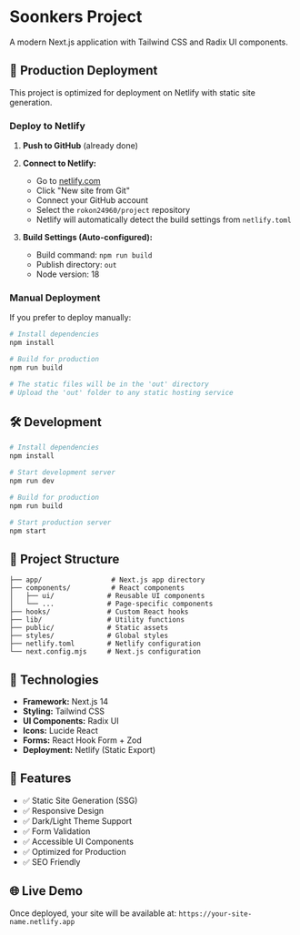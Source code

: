 # Soonkers Project

A modern Next.js application with Tailwind CSS and Radix UI components.

## 🚀 Production Deployment

This project is optimized for deployment on Netlify with static site generation.

### Deploy to Netlify

1. **Push to GitHub** (already done)
2. **Connect to Netlify:**
   - Go to [netlify.com](https://netlify.com)
   - Click "New site from Git"
   - Connect your GitHub account
   - Select the `rokon24960/project` repository
   - Netlify will automatically detect the build settings from `netlify.toml`

3. **Build Settings (Auto-configured):**
   - Build command: `npm run build`
   - Publish directory: `out`
   - Node version: 18

### Manual Deployment

If you prefer to deploy manually:

```bash
# Install dependencies
npm install

# Build for production
npm run build

# The static files will be in the 'out' directory
# Upload the 'out' folder to any static hosting service
```

## 🛠️ Development

```bash
# Install dependencies
npm install

# Start development server
npm run dev

# Build for production
npm run build

# Start production server
npm start
```

## 📁 Project Structure

```
├── app/                 # Next.js app directory
├── components/          # React components
│   ├── ui/             # Reusable UI components
│   └── ...             # Page-specific components
├── hooks/              # Custom React hooks
├── lib/                # Utility functions
├── public/             # Static assets
├── styles/             # Global styles
├── netlify.toml        # Netlify configuration
└── next.config.mjs     # Next.js configuration
```

## 🔧 Technologies

- **Framework:** Next.js 14
- **Styling:** Tailwind CSS
- **UI Components:** Radix UI
- **Icons:** Lucide React
- **Forms:** React Hook Form + Zod
- **Deployment:** Netlify (Static Export)

## 📝 Features

- ✅ Static Site Generation (SSG)
- ✅ Responsive Design
- ✅ Dark/Light Theme Support
- ✅ Form Validation
- ✅ Accessible UI Components
- ✅ Optimized for Production
- ✅ SEO Friendly

## 🌐 Live Demo

Once deployed, your site will be available at: `https://your-site-name.netlify.app`